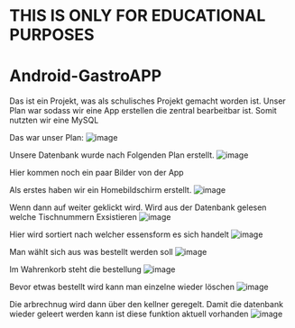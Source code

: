 # THIS IS ONLY FOR EDUCATIONAL PURPOSES

# Android-GastroAPP

Das ist ein Projekt, was als schulisches Projekt gemacht worden ist.
Unser Plan war sodass wir eine App erstellen die zentral bearbeitbar ist. Somit nutzten wir eine MySQL

Das war unser Plan:
![image](https://cloud.rakutt.eu/apps/files_sharing/publicpreview/TqLpX9KeY6j6wyb?x=1692&y=454&a=true&file=Gastro-App-pic1.png&scalingup=0)



Unsere Datenbank wurde nach Folgenden Plan erstellt.
![image](https://cloud.rakutt.eu/apps/files_sharing/publicpreview/pQsWn88wH6Mi9CQ?x=1920&y=591&a=true&file=Gastro-App-pic2.png&scalingup=0)


Hier kommen noch ein paar Bilder von der App

Als erstes haben wir ein Homebildschirm erstellt.
![image](https://cloud.rakutt.eu/apps/files_sharing/publicpreview/kMbk5PTaJDn5WgP?x=1920&y=591&a=true&file=Gastro-App-pic3.png&scalingup=0)

Wenn dann auf weiter geklickt wird. Wird aus der Datenbank gelesen welche Tischnummern Exsistieren
![image](https://cloud.rakutt.eu/apps/files_sharing/publicpreview/CQP3FfKoMEjQLzA?x=1920&y=591&a=true&file=Gastro-App-pic4.png&scalingup=0)

Hier wird sortiert nach welcher essensform es sich handelt
![image](https://cloud.rakutt.eu/apps/files_sharing/publicpreview/dDjzWw6Y9r4Ns4E?x=1920&y=591&a=true&file=Gastro-App-pic5.png&scalingup=0)

Man wählt sich aus was bestellt werden soll
![image](https://cloud.rakutt.eu/apps/files_sharing/publicpreview/cqGkQtedbZP4xzP?x=1920&y=591&a=true&file=Gastro-App-pic6.png&scalingup=0)

Im Wahrenkorb steht die bestellung
![image](https://cloud.rakutt.eu/apps/files_sharing/publicpreview/qPz23x3EcTAKRZd?x=1920&y=591&a=true&file=Gastro-App-pic7.png&scalingup=0)

Bevor etwas bestellt wird kann man einzelne wieder löschen
![image](https://cloud.rakutt.eu/apps/files_sharing/publicpreview/BEGM6TPLrZ8Pqej?x=1920&y=591&a=true&file=Gastro-App-pic8.png&scalingup=0)

Die arbrechnug wird dann über den kellner geregelt. Damit die datenbank wieder geleert werden kann ist diese funktion aktuell vorhanden
![image](https://cloud.rakutt.eu/apps/files_sharing/publicpreview/FpgzkzZHZHRfQfX?x=1920&y=591&a=true&file=Gastro-App-pic9.png&scalingup=0)
